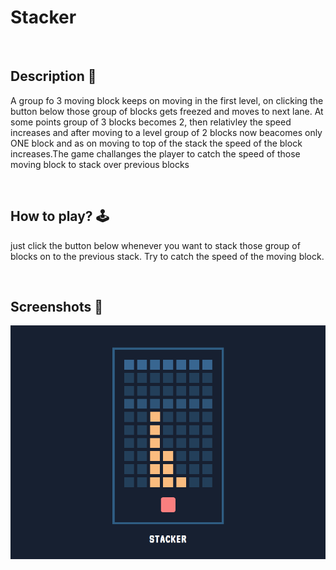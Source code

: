 # **Stacker** 


<br>

## **Description 📃**
<!-- add your game description here  -->
A group fo 3 moving block keeps on moving in the first level, on clicking the button below those group of blocks gets freezed and moves to next lane. At some points group of 3 blocks becomes 2, then relativley the speed increases and after moving to a level group of 2 blocks now beacomes only ONE block and as on moving to top of the stack the speed of the block increases.The game challanges the player to catch the speed of those moving block to stack over previous blocks


<br>

## **How to play? 🕹️**
<!-- add the steps how to play games -->
just click the button below whenever you want to stack those group of blocks on to the previous stack. Try to catch the speed of the moving block.


<br>

## **Screenshots 📸**



![image](../../assets/images/Stacker_img.png)

<br>

